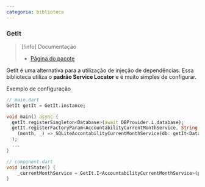 ```yaml
---
categoria: biblioteca
---
```

### GetIt

> [!info] Documentação
> - [Página do pacote](https://pub.dev/packages/get_it)

GetIt é uma alternativa para a utilização de injeção de dependências. Essa biblioteca utiliza o **padrão Service Locator** e é muito simples de configurar.

Exemplo de configuração

```dart
// main.dart
GetIt getIt = GetIt.instance;

void main() async {
  getIt.registerSingleton<Database>(await DBProvider.i.database);
  getIt.registerFactoryParam<AccountabilityCurrentMonthService, String, void>(
    (month, _) => SQLiteAccontabilityCurrentMonthService(db: getIt<Database>(), month: month),
  );
  ...
}

// component.dart
void initState() {
    _currentMonthService = GetIt.I<AccountabilityCurrentMonthService>(param1: _selectedMonth);
}
```

